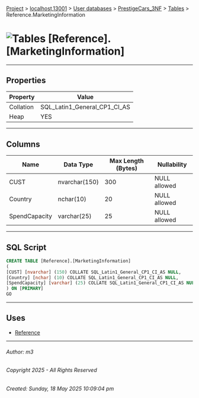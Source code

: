 #### 

[Project](../../../../index.md) > [localhost,13001](../../../index.md) > [User databases](../../index.md) > [PrestigeCars_3NF](../index.md) > [Tables](Tables.md) > Reference.MarketingInformation

# ![Tables](../../../../Images/Table32.png) [Reference].[MarketingInformation]

---

## <a name="#properties"></a>Properties

| Property | Value |
|---|---|
| Collation | SQL_Latin1_General_CP1_CI_AS |
| Heap | YES |


---

## <a name="#columns"></a>Columns

| Name | Data Type | Max Length (Bytes) | Nullability |
|---|---|---|---|
| CUST | nvarchar(150) | 300 | NULL allowed |
| Country | nchar(10) | 20 | NULL allowed |
| SpendCapacity | varchar(25) | 25 | NULL allowed |


---

## <a name="#sqlscript"></a>SQL Script

```sql
CREATE TABLE [Reference].[MarketingInformation]
(
[CUST] [nvarchar] (150) COLLATE SQL_Latin1_General_CP1_CI_AS NULL,
[Country] [nchar] (10) COLLATE SQL_Latin1_General_CP1_CI_AS NULL,
[SpendCapacity] [varchar] (25) COLLATE SQL_Latin1_General_CP1_CI_AS NULL
) ON [PRIMARY]
GO

```


---

## <a name="#uses"></a>Uses

* [Reference](../Security/Schemas/dbo_Reference.md)


---

###### Author:  m3

###### Copyright 2025 - All Rights Reserved

###### Created: Sunday, 18 May 2025 10:09:04 pm


